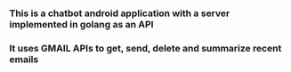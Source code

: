 <h3>This is a chatbot android application with a server implemented in golang as an API</h3>
<h3>It uses GMAIL APIs to get, send, delete and summarize recent emails</h3>